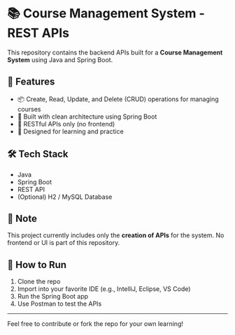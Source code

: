 # 📚 Course Management System - REST APIs

This repository contains the backend APIs built for a **Course Management System** using Java and Spring Boot.

## 🚀 Features

- 📦 Create, Read, Update, and Delete (CRUD) operations for managing courses
- 🧩 Built with clean architecture using Spring Boot
- 🔌 RESTful APIs only (no frontend)
- 📘 Designed for learning and practice

## 🛠️ Tech Stack

- Java
- Spring Boot
- REST API
- (Optional) H2 / MySQL Database

## 📄 Note

This project currently includes only the **creation of APIs** for the system. No frontend or UI is part of this repository.

## 📁 How to Run

1. Clone the repo
2. Import into your favorite IDE (e.g., IntelliJ, Eclipse, VS Code)
3. Run the Spring Boot app
4. Use Postman to test the APIs

---

Feel free to contribute or fork the repo for your own learning!

